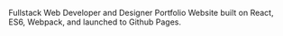 Fullstack Web Developer and Designer Portfolio Website built on React, ES6, Webpack, and launched to Github Pages.